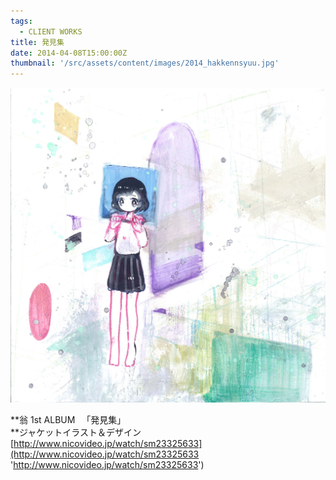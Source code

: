 ```yaml
---
tags:
  - CLIENT WORKS
title: 発見集
date: 2014-04-08T15:00:00Z
thumbnail: '/src/assets/content/images/2014_hakkennsyuu.jpg'
---
```


![](/src/assets/content/images/2014_hakkennsyuu.jpg)

**翁 1st ALBUM 　「発見集」  
**ジャケットイラスト＆デザイン  
[http://www.nicovideo.jp/watch/sm23325633](http://www.nicovideo.jp/watch/sm23325633 'http://www.nicovideo.jp/watch/sm23325633')
